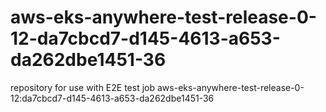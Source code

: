 # aws-eks-anywhere-test-release-0-12-da7cbcd7-d145-4613-a653-da262dbe1451-36
repository for use with E2E test job aws-eks-anywhere-test-release-0-12:da7cbcd7-d145-4613-a653-da262dbe1451-36

